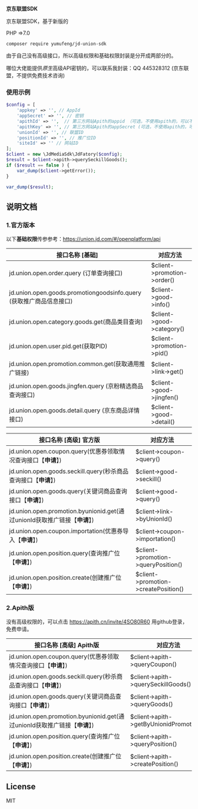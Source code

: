 **京东联盟SDK**

京东联盟SDK，基于新版的

PHP =>7.0

`composer require yumufeng/jd-union-sdk`


由于自己没有高级接口，所以高级权限和基础权限封装是分开成两部分的。

哪位大佬能提供*原生*高级API密钥的，可以联系我封装：QQ 445328312 (京东联盟，不提供免费技术咨询)

### 使用示例

```php
$config = [
    'appkey' => '', // AppId
    'appSecret' => '', // 密钥
    'apithId' => '',  // 第三方网站Apith的appid （可选，不使用apith的，可以不用填写）
    'apithKey' => '', // 第三方网站Apith的appSecret (可选，不使用apith的，可以不用填写)
    'unionId' => '', // 联盟ID
    'positionId' => '', // 推广位ID
    'siteId' => '' // 网站ID
];
$client = new \JdMediaSdk\JdFatory($config);
$result = $client->apith->querySeckillGoods();
if ($result == false ) {
    var_dump($client->getError());
}

var_dump($result);

```


## 说明文档


### 1.官方版本

以下**基础权限**传参参考：https://union.jd.com/#/openplatform/api

| 接口名称 [**基础**]   | 对应方法  |
| --------   | ---- |
| jd.union.open.order.query (订单查询接口)     | \$client->promotion->order() |
| jd.union.open.goods.promotiongoodsinfo.query (获取推广商品信息接口)     | \$client->good->info() |
| jd.union.open.category.goods.get(商品类目查询)     | \$client->good->category() |
| jd.union.open.user.pid.get(获取PID)     | \$client->promotion->pid() |
| jd.union.open.promotion.common.get(获取通用推广链接)     | \$client->link->get() |
| jd.union.open.goods.jingfen.query (京粉精选商品查询接口)     | \$client->good->jingfen() |
| jd.union.open.goods.detail.query (京东商品详情接口)     | \$client->good->detail() |

| 接口名称 [**高级**] **官方版**   | 对应方法  |
| --------   | ---- |
|jd.union.open.coupon.query(优惠券领取情况查询接口【**申请**】)   | \$client->coupon->query()   |
|jd.union.open.goods.seckill.query(秒杀商品查询接口【**申请**】)   | \$client->good->seckill()   |
|jd.union.open.goods.query(关键词商品查询接口【**申请**】)   | \$client->good->query()   |
|jd.union.open.promotion.byunionid.get(通过unionId获取推广链接【**申请**】)   | \$client->link->byUnionId()   |
|jd.union.open.coupon.importation(优惠券导入【**申请**】)   | \$client->coupon->importation()   |
|jd.union.open.position.query(查询推广位【**申请**】)   | \$client->promotion->queryPosition()   |
|jd.union.open.position.create(创建推广位【**申请**】)   | \$client->promotion->createPosition()   |





### 2.Apith版


没有高级权限的，可以点击 https://apith.cn/invite/4SO80R60 用github登录，免费申请。

| 接口名称 [**高级**]  **Apith版** | 对应方法  |
| --------   | ---- |
|jd.union.open.coupon.query(优惠券领取情况查询接口【**申请**】)   | \$client->apith->queryCoupon()   |
|jd.union.open.goods.seckill.query(秒杀商品查询接口【**申请**】)   | \$client->apith->querySeckillGoods()   |
|jd.union.open.goods.query(关键词商品查询接口【**申请**】)   | \$client->apith->queryGoods()   |
|jd.union.open.promotion.byunionid.get(通过unionId获取推广链接【**申请**】)   | \$client->apith->getByUnionidPromotion()   |
|jd.union.open.position.query(查询推广位【**申请**】)   | \$client->apith->queryPosition()   |
|jd.union.open.position.create(创建推广位【**申请**】)   | \$client->apith->createPosition()   |



## License

MIT



